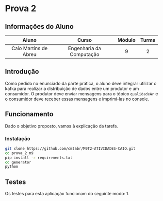 # Prova 2

## Informações do Aluno  
Aluno | Curso | Módulo | Turma
:---: | :---: | :---: | :---:
Caio Martins de Abreu | Engenharia da Computação | 9 | 2

## Introdução
Como pedido no enunciado da parte prática, o aluno deve integrar utilizar o kafka para realizar a distribuição de dados entre um produtor e um consumidor. O produtor deve enviar mensagens para o tópico `qualidadeAr` e o consumidor deve receber essas mensagens e imprimi-las no console.



## Funcionamento
Dado o objetivo proposto, vamos à explicação da tarefa. 

### Instalação 
```bash 
git clone https://github.com/cmtabr/M9T2-ATIVIDADES-CAIO.git
cd prova_2_m9 
pip install -r requirements.txt
cd generator 
python 
```



## Testes
Os testes para esta aplicação funcionam do seguinte modo:
1. 